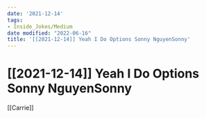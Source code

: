 ```yaml
---
date: '2021-12-14'
tags:
- Inside_Jokes/Medium
date modified: "2022-06-16"
title: '[[2021-12-14]] Yeah I Do Options Sonny NguyenSonny'
---
```


# [[2021-12-14]] Yeah I Do Options Sonny NguyenSonny
[[Carrie]]
